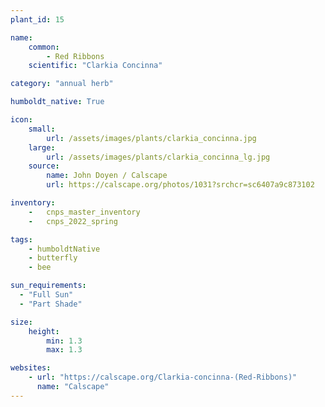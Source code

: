 ```yaml
---
plant_id: 15

name: 
    common: 
        - Red Ribbons 
    scientific: "Clarkia Concinna" 

category: "annual herb"

humboldt_native: True

icon: 
    small: 
        url: /assets/images/plants/clarkia_concinna.jpg 
    large: 
        url: /assets/images/plants/clarkia_concinna_lg.jpg 
    source: 
        name: John Doyen / Calscape 
        url: https://calscape.org/photos/1031?srchcr=sc6407a9c873102 

inventory: 
    -   cnps_master_inventory
    -   cnps_2022_spring

tags: 
    - humboldtNative
    - butterfly
    - bee

sun_requirements:
  - "Full Sun"
  - "Part Shade"

size:
    height: 
        min: 1.3
        max: 1.3

websites:
    - url: "https://calscape.org/Clarkia-concinna-(Red-Ribbons)"
      name: "Calscape"
---
```

